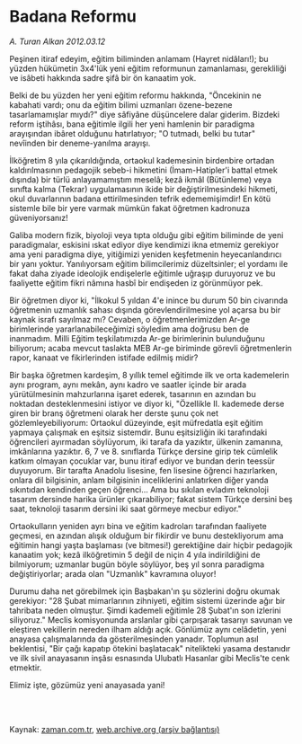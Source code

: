# Badana Reformu

*A. Turan Alkan 2012.03.12*

<td class="columnist-detail">
<p>Peşinen itiraf edeyim, eğitim biliminden anlamam (Hayret nidâları!); bu yüzden hükümetin 3x4'lük yeni eğitim reformunun zamanlaması, gerekliliği ve isâbeti hakkında sadre şifâ bir ön kanaatim yok.</p>
<p>
<div id="haberMetinDiv">
<p>Belki de bu yüzden her yeni eğitim reformu hakkında, "Öncekinin ne kabahati vardı; onu da eğitim bilimi uzmanları özene-bezene tasarlamamışlar mıydı?" diye sâfiyâne düşüncelere dalar giderim. Bizdeki reform iştihâsı, bana eğitimle ilgili her yeni hamlenin bir paradigma arayışından ibâret olduğunu hatırlatıyor; "O tutmadı, belki bu tutar" nevîinden bir deneme-yanılma arayışı.
<p>İlköğretim 8 yıla çıkarıldığında, ortaokul kademesinin birdenbire ortadan kaldırılmasının pedagojik sebeb-i hikmetini (İmam-Hatipler'i battal etmek dışında) bir türlü anlayamamıştım meselâ; kezâ ikmâl (Bütünleme) veya sınıfta kalma (Tekrar) uygulamasının ikide bir değiştirilmesindeki hikmeti, okul duvarlarının badana ettirilmesinden tefrik edememişimdir! En kötü sistemle bile bir yere varmak mümkün fakat öğretmen kadronuza güveniyorsanız!
<p>Galiba modern fizik, biyoloji veya tıpta olduğu gibi eğitim biliminde de yeni paradigmalar, eskisini ıskat ediyor diye kendimizi ikna etmemiz gerekiyor ama yeni paradigma diye, yitiğimizi yeniden keşfetmenin heyecanlandırıcı bir yanı yoktur. Yanılıyorsam eğitim bilimcilerimiz düzeltsinler; el yordamı ile fakat daha ziyade ideolojik endişelerle eğitimle uğraşıp duruyoruz ve bu faaliyette eğitim fikri nâmına hasbî bir endişeden iz görünmüyor pek.
<p>Bir öğretmen diyor ki, "İlkokul 5 yıldan 4'e inince bu durum 50 bin civarında öğretmenin uzmanlık sahası dışında görevlendirilmesine yol açarsa bu bir kaynak israfı sayılmaz mı? Cevaben, o öğretmenlerimizden Ar-ge birimlerinde yararlanabileceğimizi söyledim ama doğrusu ben de inanmadım. Milli Eğitim teşkilatımızda Ar-ge birimlerinin bulunduğunu biliyorum; acaba mevcut taslakta MEB Ar-ge biriminde görevli öğretmenlerin rapor, kanaat ve fikirlerinden istifade edilmiş midir?
<p> Bir başka öğretmen kardeşim, 8 yıllık temel eğitimde ilk ve orta kademelerin aynı program, aynı mekân, aynı kadro ve saatler içinde bir arada yürütülmesinin mahzurlarına işaret ederek, tasarının en azından bu noktadan desteklenmesini istiyor ve diyor ki, "Özellikle II. kademede derse giren bir branş öğretmeni olarak her derste şunu çok net gözlemleyebiliyorum: Ortaokul düzeyinde, eşit müfredatla eşit eğitim yapmaya çalışmak en eşitsiz sistemdir. Bunu eşitsizliğin iki tarafındaki öğrencileri ayırmadan söylüyorum, iki tarafa da yazıktır, ülkenin zamanına, imkânlarına yazıktır. 6, 7 ve 8. sınıflarda Türkçe dersine girip tek cümlelik katkım olmayan çocuklar var, bunu itiraf ediyor ve bundan derin teessür duyuyorum. Bir tarafta Anadolu lisesine, fen lisesine öğrenci hazırlarken, onlara dil bilgisinin, anlam bilgisinin inceliklerini anlatırken diğer yanda sıkıntıdan kendinden geçen öğrenci... Ama bu sıkılan evladım teknoloji tasarım dersinde harika ürünler çıkarabiliyor; fakat sistem Türkçe dersini beş saat, teknoloji tasarım dersini iki saat görmeye mecbur ediyor."
<p>Ortaokulların yeniden ayrı bina ve eğitim kadroları tarafından faaliyete geçmesi, en azından alışık olduğum bir fikirdir ve bunu destekliyorum ama eğitimin hangi yaşta başlaması (ve bitmesi!) gerektiğine dair hiçbir pedagojik kanaatim yok; kezâ ilköğretimin 5 değil de niçin 4 yıla indirildiğini de bilmiyorum; uzmanlar bugün böyle söylüyor, beş yıl sonra paradigma değiştiriyorlar; arada olan "Uzmanlık" kavramına oluyor!
<p>Durumu daha net görebilmek için Başbakan'ın şu sözlerini doğru okumak gerekiyor: "28 Şubat mimarlarının zihniyeti, eğitim sistemi üzerinde ağır bir tahribata neden olmuştur. Şimdi kademeli eğitimle 28 Şubat'ın son izlerini siliyoruz." Meclis komisyonunda arslanlar gibi çarpışarak tasarıyı savunan ve eleştiren vekillerin nereden ilham aldığı açık. Gönlümüz aynı celâdetin, yeni anayasa çalışmalarında da gösterilmesinden yanadır. Toplumun asıl beklentisi, "Bir çağı kapatıp ötekini başlatacak" nitelikteki yasama destanıdır ve ilk sivil anayasanın inşâsı esnasında Ulubatlı Hasanlar gibi Meclis'te cenk etmektir.
<p>Elimiz işte, gözümüz yeni anayasada yani! </p></p></p></p></p></p></p></p></div>
</p>


<p><br>
		 </br></p></td>

Kaynak: [zaman.com.tr](http://zaman.com.tr/yazar.do?yazino=1257502), [web.archive.org (arşiv bağlantısı)](http://web.archive.org/web/20120317133556/http://www.zaman.com.tr:80/yazar.do?yazino=1257502)
